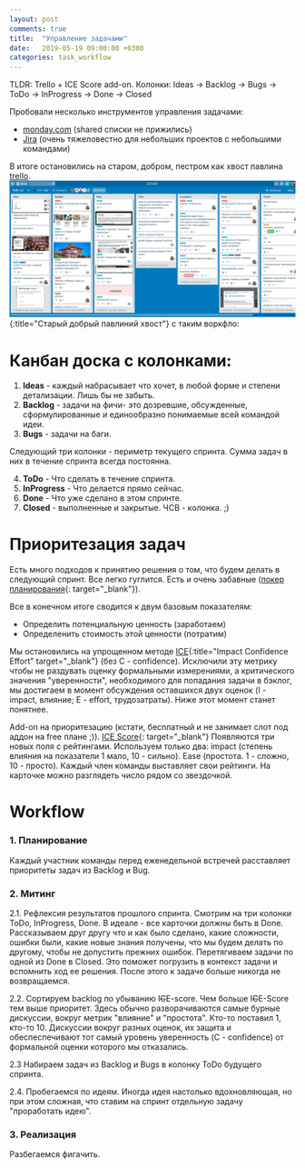```yaml
---
layout: post
comments: true
title:  "Управление задачами"
date:   2019-05-19 09:00:00 +0300
categories: task_workflow
---
```


TLDR: Trello + ICE Score add-on. Колонки: Ideas -> Backlog -> Bugs -> ToDo -> InProgress -> Done -> Closed

Пробовали несколько инструментов управления задачами:
* [monday.com](https://monday.com) (shared списки не прижились)
* [Jira](https://www.atlassian.com/software/jira) (очень тяжеловестно для небольших проектов с небольшими командами)

В итоге остановились на старом, добром, пестром как хвост павлина [trello](https://trello.com).
![Старый добрый павлиний хвост](/assets/003/trello.png){:title="Старый добрый павлиний хвост"}
 с таким воркфло:

# Канбан доска с колонками: 
1. **Ideas** - каждый набрасывает что хочет, в любой форме и степени детализации. Лишь бы не забыть. 
2. **Backlog** - задачи на фичи- это дозревшие, обсужденные, сформулированные и единообразно понимаемые всей командой идеи. 
3. **Bugs** - задачи на баги.

Следующий три колонки - периметр текущего спринта. Сумма задач в них в течение спринта всегда постоянна. 

4. **ToDo** - Что сделать в течение спринта. 
5. **InProgress** - Что делается прямо сейчас. 
6. **Done** - Что уже сделано в этом спринте.
7. **Closed** - выполненные и закрытые. ЧСВ - колонка. ;)

# Приоритезация задач
Есть много подходов к принятию решения о том, что будем делать в следующий спринт. Все легко гуглится. Есть и очень забавные ([покер планирования](https://ru.wikipedia.org/wiki/%D0%9F%D0%BE%D0%BA%D0%B5%D1%80_%D0%BF%D0%BB%D0%B0%D0%BD%D0%B8%D1%80%D0%BE%D0%B2%D0%B0%D0%BD%D0%B8%D1%8F){: target="_blank"}).

Все в конечном итоге сводится к двум базовым показателям:
* Определить потенциальную ценность (заработаем)
* Определенить стоимость этой ценности (потратим)

Мы остановились на упрощенном методе [ICE](https://habr.com/ru/company/hygger/blog/422131/){:title="Impact Confidence Effort" target="_blank"} (без C - confidence). Исключили эту метрику чтобы не раздувать оценку формальными измерениями, а критического значения "уверенности", необходимого для попадания задачи в бэклог, мы достигаем в момент обсуждения оставшихся двух оценок (I - impact, влияние; E - effort, трудозатраты). Ниже этот момент станет понятнее.

Add-on на приоритезацию (кстати, бесплатный и не занимает слот под аддон на free плане ;)).
[ICE Score](https://tech.trello.com/ice-scoring/){: target="_blank"} Появляются три новых поля с рейтингами. Используем только два: impact (степень влияния на показатели 1 мало, 10 - сильно). Ease (простота. 1 - сложно, 10 - просто). Каждый член команды выставляет свои рейтинги. На карточке можно разглядеть число рядом со звездочкой.

# Workflow

### 1. **Планирование**
Каждый участник команды перед еженедельной встречей расставляет приоритеты задач из Backlog и Bug.

### 2. **Митинг**

2.1. Рефлексия результатов прошлого спринта. Смотрим на три колонки ToDo, InProgress, Done. В идеале - все карточки должны быть в Done. Рассказываем друг другу что и как было сделано, какие сложности, ошибки были, какие новые знания получены, что мы будем делать по другому, чтобы не допустить прежних ошибок. Перетягиваем задачи по одной из Done в Closed. Это поможет погрузить в контекст задачи и вспомнить ход ее решения. После этого к задаче больше никогда не возвращаемся.

2.2. Сортируем backlog по убыванию I~~C~~E-score. Чем больше I~~C~~E-Score тем выше приоритет. Здесь обычно разворачиваются самые бурные дискуссии, вокруг метрик "влияние" и "простота". Кто-то поставил 1, кто-то 10. Дискуссии вокруг разных оценок, их защита и обеспеспечивают тот самый уровень уверенность (C - confidence) от формальной оценки которого мы отказались.

2.3 Набираем задач из Backlog и Bugs в колонку ToDo будущего спринта.

2.4. Пробегаемся по идеям. Иногда идея настолько вдохновляющая, но при этом сложная, что ставим на спринт отдельную задачу "проработать идею".

### 3. Реализация
Разбегаемся фигачить.
